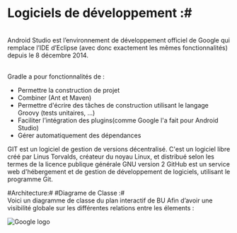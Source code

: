 #  Logiciels de développement :#

<br> Android Studio est l’environnement de développement officiel de Google qui remplace l’IDE  d’Eclipse (avec donc exactement les mêmes fonctionnalités) depuis le 8 décembre 2014.
 </br>

<br>Gradle a pour fonctionnalités de : </br>

*  Permettre la construction de projet
*  Combiner (Ant et Maven)
*  Permettre d'écrire des tâches de construction utilisant le langage Groovy (tests
unitaires, ...)
*  Faciliter l’intégration des plugins(comme Google l'a fait pour Android Studio)
*  Gérer automatiquement des dépendances

GIT est un logiciel de gestion de versions décentralisé. C'est un logiciel libre créé par Linus Torvalds, créateur du noyau Linux, et distribué selon les termes de la licence publique générale GNU version 2
 GitHub est un service web d'hébergement et de gestion de développement de logiciels, utilisant le programme Git.

#Architecture:#
#Diagrame de Classe :#
<br>
Voici un diagramme de classe du plan interactif de BU Afin d’avoir une visibilité globale sur les différentes relations entre les élements :
</br>

![Google logo](http://img15.hostingpics.net/pics/http://img15.hostingpics.net/pics/189688Diagramme "google logo")

